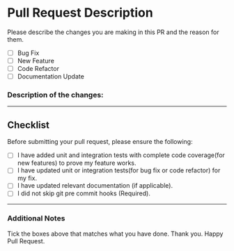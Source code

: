 # Pull Request Description

Please describe the changes you are making in this PR and the reason for them.

- [ ] Bug Fix
- [ ] New Feature
- [ ] Code Refactor
- [ ] Documentation Update

### Description of the changes:

<!-- Describe your changes here -->

---

## Checklist

Before submitting your pull request, please ensure the following:

- [ ] I have added unit and integration tests with complete code coverage(for new features) to prove my feature works.
- [ ] I have updated unit or integration tests(for bug fix or code refactor) for my fix.
- [ ] I have updated relevant documentation (if applicable).
- [ ] I did not skip git pre commit hooks (Required).

---

### Additional Notes

Tick the boxes above that matches what you have done. Thank you. Happy Pull Request.
